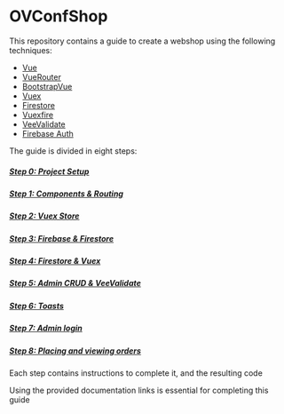 # OVConfShop

This repository contains a guide to create a webshop using the following techniques:
 - [Vue](https://vuejs.org/v2/guide/)
 - [VueRouter](https://router.vuejs.org/guide/)
 - [BootstrapVue](https://bootstrap-vue.js.org/docs)
 - [Vuex](https://vuex.vuejs.org/guide/)
 - [Firestore](https://firebase.google.com/docs/firestore)
 - [Vuexfire](https://vuefire.vuejs.org/vuexfire/)
 - [VeeValidate](https://logaretm.github.io/vee-validate/guide/)
 - [Firebase Auth](https://firebase.google.com/docs/auth/web/password-auth)

The guide is divided in eight steps:
##### [Step 0: Project Setup](https://github.com/Witik/OVConfShop/tree/step/0) 
##### [Step 1: Components & Routing](https://github.com/Witik/OVConfShop/tree/step/1) 
##### [Step 2: Vuex Store](https://github.com/Witik/OVConfShop/tree/step/2) 
##### [Step 3: Firebase & Firestore](https://github.com/Witik/OVConfShop/tree/step/3) 
##### [Step 4: Firestore & Vuex](https://github.com/Witik/OVConfShop/tree/step/4) 
##### [Step 5: Admin CRUD & VeeValidate](https://github.com/Witik/OVConfShop/tree/step/5) 
##### [Step 6: Toasts](https://github.com/Witik/OVConfShop/tree/step/6) 
##### [Step 7: Admin login](https://github.com/Witik/OVConfShop/tree/step/7) 
##### [Step 8: Placing and viewing orders](https://github.com/Witik/OVConfShop/tree/step/8) 

Each step contains instructions to complete it, and the resulting code

Using the provided documentation links is essential for completing this guide

